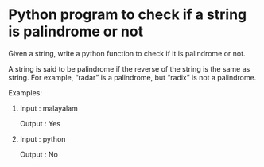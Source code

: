 # Python program to check if a string is palindrome or not

Given a string, write a python function to check if it is palindrome or not. 

A string is said to be palindrome if the reverse of the string is the same as string. 
For example, “radar” is a palindrome, but “radix” is not a palindrome.

Examples: 

  1. Input : malayalam

     Output : Yes

  2. Input : python

     Output : No
